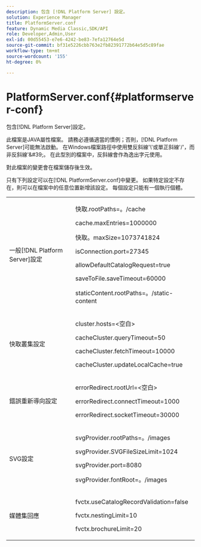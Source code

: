 ```yaml
---
description: 包含 [!DNL Platform Server] 設定。
solution: Experience Manager
title: PlatformServer.conf
feature: Dynamic Media Classic,SDK/API
role: Developer,Admin,User
exl-id: 00d55453-e7e6-4242-be83-7efa12764e5d
source-git-commit: bf31e5226cbb763e2fb82391772b64e5d5c89fae
workflow-type: tm+mt
source-wordcount: '155'
ht-degree: 0%

---
```


# PlatformServer.conf{#platformserver-conf}

包含[!DNL Platform Server]設定。

此檔案是JAVA屬性檔案。 請務必遵循適當的慣例；否則，[!DNL Platform Server]可能無法啟動。 在Windows檔案路徑中使用雙反斜線&#39;\\&#39;或單正斜線&#39;/&#39;，而非反斜線&#39;\&#39;。 在此型別的檔案中，反斜線會作為逸出字元使用。

對此檔案的變更會在檔案儲存後生效。

只有下列設定可以在[!DNL PlatformServer.conf]中變更。 如果特定設定不存在，則可以在檔案中的任意位置新增該設定。 每個設定只能有一個執行個體。

<table id="simpletable_38244750F50A46E5B0077F5F860B125C"> 
 <tr class="strow"> 
  <td class="stentry"> <p>一般[!DNL Platform Server]設定 </p> </td> 
  <td class="stentry"> <p> <span class="codeph">快取.rootPaths=。/cache </span> </p> <p> <span class="codeph"> cache.maxEntries=1000000 </span> </p> <p> <span class="codeph">快取。maxSize=1073741824 </span> </p> <p> <span class="codeph"> isConnection.port=27345 </span> </p> <p> <span class="codeph"> allowDefaultCatalogRequest=true </span> </p> <p> <span class="codeph"> saveToFile.saveTimeout=60000 </span> </p> <p> <span class="codeph"> staticContent.rootPaths=。/static-content </span> </p> </td> 
 </tr> 
 <tr class="strow"> 
  <td class="stentry"> <p>快取叢集設定 </p> </td> 
  <td class="stentry"> <p> <span class="codeph"> cluster.hosts=&lt;空白&gt; </span> </p> <p> <span class="codeph"> cacheCluster.queryTimeout=50 </span> </p> <p> <span class="codeph"> cacheCluster.fetchTimeout=10000 </span> </p> <p> <span class="codeph"> cacheCluster.updateLocalCache=true </span> </p> </td> 
 </tr> 
 <tr class="strow"> 
  <td class="stentry"> <p>錯誤重新導向設定 </p> </td> 
  <td class="stentry"> <p> <span class="codeph"> errorRedirect.rootUrl=&lt;空白&gt; </span> </p> <p> <span class="codeph"> errorRedirect.connectTimeout=1000 </span> </p> <p> <span class="codeph"> errorRedirect.socketTimeout=30000 </span> </p> </td> 
 </tr> 
 <tr class="strow"> 
  <td class="stentry"> <p>SVG設定 </p> </td> 
  <td class="stentry"> <p> <span class="codeph"> svgProvider.rootPaths=。/images </span> </p> <p> <span class="codeph"> svgProvider.SVGFileSizeLimit=1024 </span> </p> <p> <span class="codeph"> svgProvider.port=8080 </span> </p> <p> <span class="codeph"> svgProvider.fontRoot=。/images </span> </p> </td> 
 </tr> 
 <tr class="strow"> 
  <td class="stentry"> <p>媒體集回應 </p> </td> 
  <td class="stentry"> <p> <span class="codeph"> fvctx.useCatalogRecordValidation=false </span> </p> <p> <span class="codeph"> fvctx.nestingLimit=10 </span> </p> <p> <span class="codeph"> fvctx.brochureLimit=20 </span> </p> </td> 
 </tr> 
</table>
